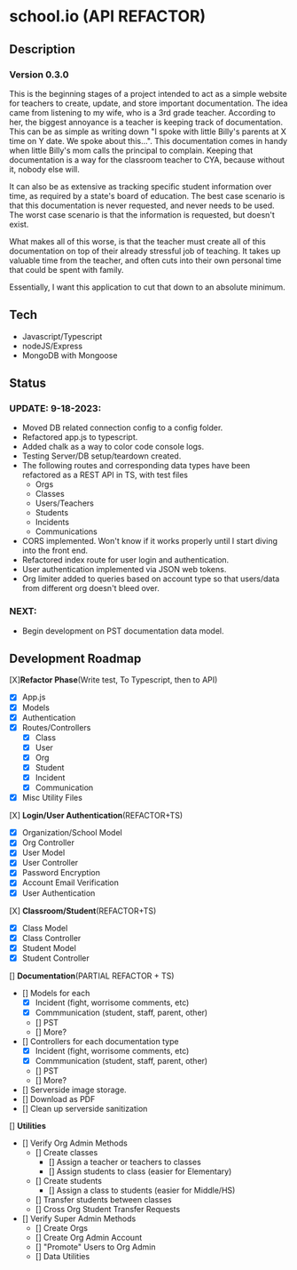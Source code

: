 # school.io (API REFACTOR)

## Description

### Version 0.3.0

This is the beginning stages of a project intended to act as a simple website
for teachers to create, update, and store important documentation. The idea came
from listening to my wife, who is a 3rd grade teacher. According to her, the
biggest annoyance is a teacher is keeping track of documentation. This can be as
simple as writing down "I spoke with little Billy's parents at X time on Y date.
We spoke about this...". This documentation comes in handy when little Billy's
mom calls the principal to complain. Keeping that documentation is a way for the
classroom teacher to CYA, because without it, nobody else will.

It can also be as extensive as tracking specific student information over time,
as required by a state's board of education. The best case scenario is that this
documentation is never requested, and never needs to be used. The worst case
scenario is that the information is requested, but doesn't exist.

What makes all of this worse, is that the teacher must create all of this
documentation on top of their already stressful job of teaching. It takes up
valuable time from the teacher, and often cuts into their own personal time that
could be spent with family.

Essentially, I want this application to cut that down to an absolute minimum.

## Tech

- Javascript/Typescript
- nodeJS/Express
- MongoDB with Mongoose

## Status

### **UPDATE: 9-18-2023:**

- Moved DB related connection config to a config folder.
- Refactored app.js to typescript.
- Added chalk as a way to color code console logs.
- Testing Server/DB setup/teardown created.
- The following routes and corresponding data types have been refactored as a
  REST API in TS, with test files
  - Orgs
  - Classes
  - Users/Teachers
  - Students
  - Incidents
  - Communications
- CORS implemented. Won't know if it works properly until I start diving into
  the front end.
- Refactored index route for user login and authentication.
- User authentication implemented via JSON web tokens.
- Org limiter added to queries based on account type so that users/data from
  different org doesn't bleed over.

### **NEXT:**
- Begin development on PST documentation data model.


## Development Roadmap

[X]**Refactor Phase**(Write test, To Typescript, then to API)

- [x] App.js
- [x] Models
- [x] Authentication
- [x] Routes/Controllers
  - [x] Class
  - [x] User
  - [x] Org
  - [x] Student
  - [x] Incident
  - [x] Communication
- [x] Misc Utility Files

[X] **Login/User Authentication**(REFACTOR+TS)

- [x] Organization/School Model
- [x] Org Controller
- [x] User Model
- [x] User Controller
- [x] Password Encryption
- [x] Account Email Verification
- [x] User Authentication

[X] **Classroom/Student**(REFACTOR+TS)

- [x] Class Model
- [x] Class Controller
- [x] Student Model
- [x] Student Controller

[] **Documentation**(PARTIAL REFACTOR + TS)

- [] Models for each
  - [x] Incident (fight, worrisome comments, etc)
  - [x] Commmunication (student, staff, parent, other)
  - [] PST
  - [] More?
- [] Controllers for each documentation type
  - [x] Incident (fight, worrisome comments, etc)
  - [x] Commmunication (student, staff, parent, other)
  - [] PST
  - [] More?
- [] Serverside image storage.
- [] Download as PDF
- [] Clean up serverside sanitization

[] **Utilities**

- [] Verify Org Admin Methods
  - [] Create classes
    - [] Assign a teacher or teachers to classes
    - [] Assign students to class (easier for Elementary)
  - [] Create students
    - [] Assign a class to students (easier for Middle/HS)
  - [] Transfer students between classes
  - [] Cross Org Student Transfer Requests
- [] Verify Super Admin Methods
  - [] Create Orgs
  - [] Create Org Admin Account
  - [] "Promote" Users to Org Admin
  - [] Data Utilities
